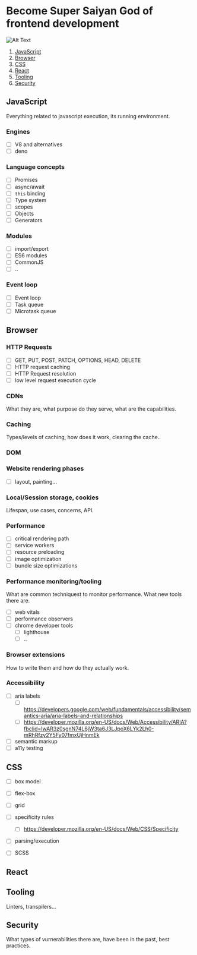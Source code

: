 # Become Super Saiyan God of frontend development

![Alt Text](https://i.pinimg.com/originals/de/c5/fd/dec5fd7786b84a7455f95970bc5416a3.gif)

1. [JavaScript](#javascript)
1. [Browser](#browser)
1. [CSS](#css)
1. [React](#react)
1. [Tooling](#tooling)
1. [Security](#security)


## JavaScript <a name="javascript"></a>

Everything related to javascript execution, its running environment.

### Engines

- [ ] V8 and alternatives
- [ ] deno

### Language concepts

- [ ] Promises
- [ ] async/await
- [ ] `this` binding
- [ ] Type system
- [ ] scopes
- [ ] Objects
- [ ] Generators

### Modules

- [ ] import/export
- [ ] ES6 modules
- [ ] CommonJS
- [ ] ..

### Event loop

- [ ] Event loop
- [ ] Task queue
- [ ] Microtask queue

## Browser <a name="browser"></a>

### HTTP Requests

- [ ] GET, PUT, POST, PATCH, OPTIONS, HEAD, DELETE
- [ ] HTTP request caching
- [ ] HTTP Request resolution
- [ ] low level request execution cycle

### CDNs

What they are, what purpose do they serve, what are the capabilities.

### Caching

Types/levels of caching, how does it work, clearing the cache..

### DOM

### Website rendering phases

- [ ] layout, painting...

### Local/Session storage, cookies

Lifespan, use cases, concerns, API.

### Performance

- [ ] critical rendering path
- [ ] service workers
- [ ] resource preloading
- [ ] image optimization
- [ ] bundle size optimizations

### Performance monitoring/tooling

What are common techniquest to monitor performance. What new tools there are.

- [ ] web vitals
- [ ] performance observers
- [ ] chrome developer tools
    - [ ] lighthouse
    - [ ] ..
    
### Browser extensions

How to write them and how do they actually work.

### Accessibility

- [ ] aria labels
    - [ ] https://developers.google.com/web/fundamentals/accessibility/semantics-aria/aria-labels-and-relationships
    - [ ] https://developer.mozilla.org/en-US/docs/Web/Accessibility/ARIA?fbclid=IwAR3z0sgnN74L6jW3ta6J3LJpoX6LYk2Lh0-mRhRfzy2Y5Fy07fmxUjHnmEk
- [ ] semantic markup
- [ ] a11y testing

## CSS <a name="css"></a>

- [ ] box model
- [ ] flex-box
- [ ] grid
- [ ] specificity rules 
    - [ ] https://developer.mozilla.org/en-US/docs/Web/CSS/Specificity
- [ ] parsing/execution
- [ ] SCSS


## React <a name="react"></a>


## Tooling <a name="tooling"></a>

Linters, transpilers...


## Security <a name="security"></a>

What types of vurnerabilities there are, have been in the past, best practices.
